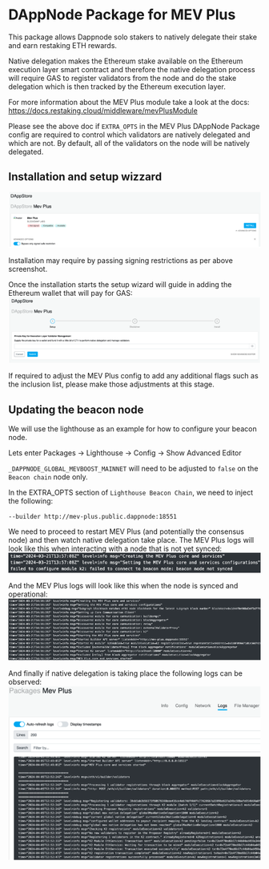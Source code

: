 # DAppNode Package for MEV Plus

This package allows Dappnode solo stakers to natively delegate their stake and earn restaking ETH rewards.

Native delegation makes the Ethereum stake available on the Ethereum execution layer smart contract and therefore the native delegation process will require GAS to register validators from the node and do the stake delegation which is then tracked by the Ethereum execution layer.

For more information about the MEV Plus module take a look at the docs:
https://docs.restaking.cloud/middleware/mevPlusModule

Please see the above doc if `EXTRA_OPTS` in the MEV Plus DAppNode Package config are required to control which validators are natively delegated and which are not. By default, all of the validators on the node will be natively delegated.

## Installation and setup wizzard

![](./install-mev-plus.png)

Installation may require by passing signing restrictions as per above screenshot.

Once the installation starts the setup wizard will guide in adding the Ethereum wallet that will pay for GAS:
![](./add-signing-key.png)

If required to adjust the MEV Plus config to add any additional flags such as the inclusion list, please make those adjustments at this stage.

## Updating the beacon node
We will use the lighthouse as an example for how to configure your beacon node.

Lets enter Packages -> Lighthouse -> Config -> Show Advanced Editor

`_DAPPNODE_GLOBAL_MEVBOOST_MAINNET` will need to be adjusted to `false` on the `Beacon chain` node only.

In the EXTRA_OPTS section of `Lighthouse Beacon Chain`, we need to inject the following:
```
--builder http://mev-plus.public.dappnode:18551
```

We need to proceed to restart MEV Plus (and potentially the consensus node) and then watch native delegation take place. The MEV Plus logs will look like this when interacting with a node that is not yet synced:
![](./not-synced.png)

And the MEV Plus logs will look like this when the node is synced and operational:
![](./synced.png)

And finally if native delegation is taking place the following logs can be observed:
![](./native-delegation.png)
